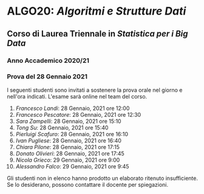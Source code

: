 # ALGO20: *Algoritmi e Strutture Dati* #
## Corso di Laurea Triennale in *Statistica per i Big Data* ##
### Anno Accademico 2020/21 ###
### Prova del 28 Gennaio 2021 ###



I seguenti studenti sono invitati a sostenere la prova orale
nel giorno e nell'ora indicati.
L'esame sar&agrave; online nel team del corso.

1. *Francesco Landi*: 28 Gennaio, 2021 ore 12:00
2. *Francesco Pescatore*: 28 Gennaio, 2021 ore 12:30
3. *Sara Zampelli*: 28 Gennaio, 2021 ore 15:10
4. *Tong Su*: 28 Gennaio, 2021 ore 15:40
5. *Pierluigi Scafuro*: 28 Gennaio, 2021 ore 16:10
6. *Ivan Pugliese*: 28 Gennaio, 2021 ore 16:40
7. *Chiara Pilone*: 28 Gennaio, 2021 ore 17:15
8. *Donato Olivieri*: 28 Gennaio, 2021 ore 17:45
9. *Nicola Grieco*: 29 Gennaio, 2021 ore 9:00
10. *Alessandro Falco*: 29 Gennaio, 2021 ore 9:45



Gli studenti non in elenco hanno prodotto un elaborato ritenuto insufficiente.
Se lo desiderano, possono contattare il docente per spiegazioni.

